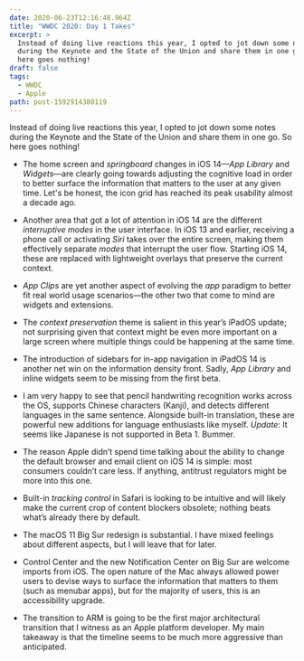 ```yaml
---
date: 2020-06-23T12:16:48.964Z
title: "WWDC 2020: Day 1 Takes"
excerpt: >
  Instead of doing live reactions this year, I opted to jot down some notes
  during the Keynote and the State of the Union and share them in one go. So
  here goes nothing!
draft: false
tags:
  - WWDC
  - Apple
path: post-1592914380119
---
```

Instead of doing live reactions this year, I opted to jot down some notes during the Keynote and the State of the Union and share them in one go. So here goes nothing!

* The home screen and _springboard_ changes in iOS 14—_App Library_ and _Widgets_—are clearly going towards adjusting the cognitive load in order to better surface the information that matters to the user at any given time. Let's be honest, the icon grid has reached its peak usability almost a decade ago.

* Another area that got a lot of attention in iOS 14 are the different _interruptive modes_ in the user interface. In iOS 13 and earlier, receiving a phone call or activating _Siri_ takes over the entire screen, making them effectively separate _modes_ that interrupt the user flow. Starting iOS 14, these are replaced with lightweight overlays that preserve the current context.

* _App Clips_ are yet another aspect of evolving the _app_ paradigm to better fit real world usage scenarios—the other two that come to mind are widgets and extensions.

* The _context preservation_ theme is salient in this year’s iPadOS update; not surprising given that context might be even more important on a large screen where multiple things could be happening at the same time.

* The introduction of sidebars for in-app navigation in iPadOS 14 is another net win on the information density front. Sadly, _App Library_ and inline widgets seem to be missing from the first beta.

* I am very happy to see that pencil handwriting recognition works across the OS, supports Chinese characters (Kanji), and detects different languages in the same sentence. Alongside built-in translation, these are powerful new additions for language enthusiasts like myself. *Update*: It seems like Japanese is not supported in Beta 1. Bummer.

* The reason Apple didn’t spend time talking about the ability to change the default browser and email client on iOS 14 is simple: most consumers couldn’t care less. If anything, antitrust regulators might be more into this one.

* Built-in _tracking control_ in Safari is looking to be intuitive and will likely make the current crop of content blockers obsolete; nothing beats what’s already there by default.

* The macOS 11 Big Sur redesign is substantial. I have mixed feelings about different aspects, but I will leave that for later.

* Control Center and the new Notification Center on Big Sur are welcome imports from iOS. The open nature of the Mac always allowed power users to devise ways to surface the information that matters to them (such as menubar apps), but for the majority of users, this is an accessibility upgrade.

* The transition to ARM is going to be the first major architectural transition that I witness as an Apple platform developer. My main takeaway is that the timeline seems to be much more aggressive than anticipated.
